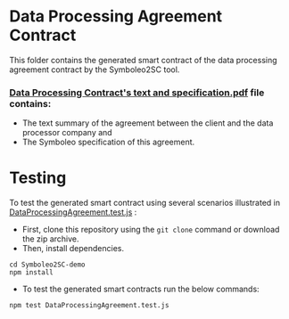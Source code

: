 # Data Processing Agreement Contract
This folder contains the generated smart contract of the data processing agreement contract by the Symboleo2SC tool.

### [Data Processing Contract's text and specification.pdf](DataProcessingContractTextSpecification.pdf) file contains:
- The text summary of the agreement between the client and the data processor company and
- The Symboleo specification of this agreement.
# Testing
To test the generated smart contract using several scenarios illustrated in [DataProcessingAgreement.test.js](DataProcessingAgreement.test.js) :
- First, clone this repository using the `git clone` command or download the zip archive.
- Then, install dependencies.
```shell
cd Symboleo2SC-demo
npm install
```
- To test the generated smart contracts run the below commands:
```shell
npm test DataProcessingAgreement.test.js

```

